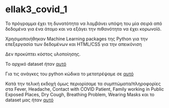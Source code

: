 # ellak3_covid_1

Το πρόγραμμα έχει τη δυνατότητα να λαμβάνει υπόψη του μία σειρά από δεδομένα για ένα άτομο και να εξάγει την πιθανότητα να έχει κορωνοϊό.

Χρησιμοποιήθηκαν Machine Learning packages της Python για την επεξεργασία των δεδομένων και HTML/CSS για την απεικόνιση

Δεν προκύπτει κόστος υλοποίησης.

Το αρχικό dataset ήταν [αυτό](https://github.com/ezeakis/ellak3_covid_python_html/blob/main/Covid%20Dataset.csv)

Για τις ανάγκες του python κώδικα το μετατρέψαμε σε [αυτό](https://github.com/ezeakis/ellak3_covid_python_html/blob/main/Covid-Dataset-with-numbers.csv)

Κατά την τελική εκδοχή όμως περιορίσαμε τα συμπτώματα/πληροφορίες στα
Fever,
Headache,
Contact with COVID Patient,
Family working in Public Exposed Places,
Dry Cough,
Breathing Problem,
Wearing Masks 
και το dataset μας ήταν [αυτό](https://github.com/ezeakis/ellak3_covid_python_html/blob/main/Covid-Dataset-with-numbers-and-restricted-columns.csv)
